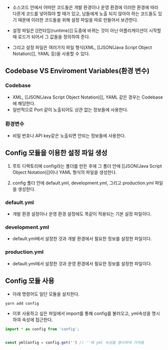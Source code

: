 - 소스코드 안에서 어떠란 코드들은 개발 환경이나 운영 환경에 이러한 환경에 따라 다른게 코드를 넣어줘야 할 때가 있고, 남들에게 노출 되지 않아야 하는 코드들도 있기 때문에 이러한 코드들을 위해 설정 파일을 따로 만들어서 보관한다.

- 설정 파일은 [[런타임(runtime)]] 도중에 바뀌는 것이 아닌 어플리케이션이 시작할 때 로드가 되어서 그 값들을 정의하여 준다.
- 그리고 설정 파일은 여러가지 파일 형식(XML, [[JSON(Java Script Object Notation)]], YAML 등)을 사용할 수 있다.


## Codebase VS Enviroment Variables(환경 변수)
### Codebase

- XML, [[JSON(Java Script Object Notation)]], YAML 같은 경우는 Codebase에 해당한다.
- 일반적으로 Port 같이 노출되어도 상관 없는 정보들에 사용한다.
### 환경변수

- 비밀 번호나 API key같은 노출되면 안되는 정보들에 사용한다.


## Config 모듈을 이용한 설정 파일 생성

1. 루트 디렉토리에 config라는 폴더를 만든 후에 그 폴더 안에 [[JSON(Java Script Object Notation)]]이나 YAML 형식의 파일을 생성한다.

2. config 폴더 안에 default.yml, development.yml, 그리고 production.yml 파일을 생성한다.

### default.yml

- 개발 환경 설정이나 운영 환경 설정에도 똑같이 적용되는 기본 설정 파일이다.
### development.yml

- default.yml에서 설정한 것과 개발 환경에서 필요한 정보를 설정한 파일이다.

### production.yml

- default.yml에서 설정한 것과 운영 환경에서 필요한 정보를 설정한 파일이다.


## Config 모듈 사용

- 아래 명령어도 일단 모듈을 설치한다.

```bash
yarn add config
```

- 이후 사용하고 싶은 파일에서 import를 통해 config를 불러오고, yml속성을 명시하여 속성에 접근한다.

```ts
import * as config from 'config';


const ymlConfig = config.get('') // ''에 yml 속성을 명시하여 가져옴
```